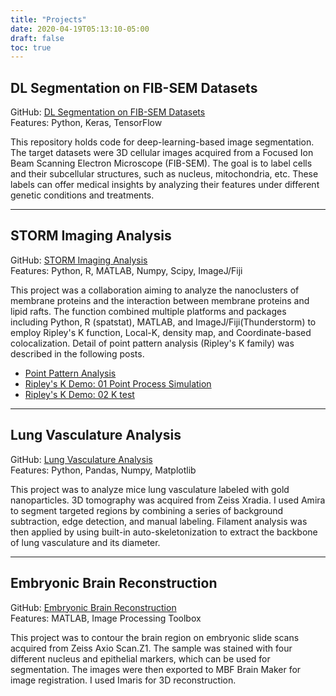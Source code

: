 ```yaml
---
title: "Projects"
date: 2020-04-19T05:13:10-05:00
draft: false
toc: true
---
```


## DL Segmentation on FIB-SEM Datasets
GitHub: [DL Segmentation on FIB-SEM Datasets](https://github.com/eufmike/fibsem_seg_dl)\
Features: Python, Keras, TensorFlow

This repository holds code for deep-learning-based image segmentation. The target datasets were 3D cellular images acquired from a Focused Ion Beam Scanning Electron Microscope (FIB-SEM). The goal is to label cells and their subcellular structures, such as nucleus, mitochondria, etc. These labels can offer medical insights by analyzing their features under different genetic conditions and treatments.

---

## STORM Imaging Analysis
GitHub: [STORM Imaging Analysis](https://github.com/eufmike/storm_image_processing)\
Features: Python, R, MATLAB, Numpy, Scipy, ImageJ/Fiji

This project was a collaboration aiming to analyze the nanoclusters of membrane proteins and the interaction between membrane proteins and lipid rafts. The function combined multiple platforms and packages including Python, R (spatstat), MATLAB, and ImageJ/Fiji(Thunderstorm) to employ Ripley's K function, Local-K, density map, and Coordinate-based colocalization. 
Detail of point pattern analysis (Ripley's K family) was described in the following posts.
* [Point Pattern Analysis](/content/posts/point_pattern_analysis.md)
* [Ripley's K Demo: 01 Point Process Simulation](/content/posts/Ktest_demo_01_simulator.md)
* [Ripley's K Demo: 02 K test](/content/posts/Ktest_demo_02_Ktest.md)

---

## Lung Vasculature Analysis

GitHub: [Lung Vasculature Analysis](https://github.com/eufmike/woo_lung_analysis)\
Features: Python, Pandas, Numpy, Matplotlib

This project was to analyze mice lung vasculature labeled with gold nanoparticles. 3D tomography was acquired from Zeiss Xradia. I used Amira to segment targeted regions by combining a series of background subtraction, edge detection, and manual labeling. Filament analysis was then applied by using built-in auto-skeletonization to extract the backbone of lung vasculature and its diameter. 

---

## Embryonic Brain Reconstruction

GitHub: [Embryonic Brain Reconstruction](https://github.com/eufmike-archive-wucci/matlab_batch_testing)\
Features: MATLAB, Image Processing Toolbox

This project was to contour the brain region on embryonic slide scans acquired from Zeiss Axio Scan.Z1. The sample was stained with four different nucleus and epithelial markers, which can be used for segmentation. The images were then exported to MBF Brain Maker for image registration. I used Imaris for 3D reconstruction.  

